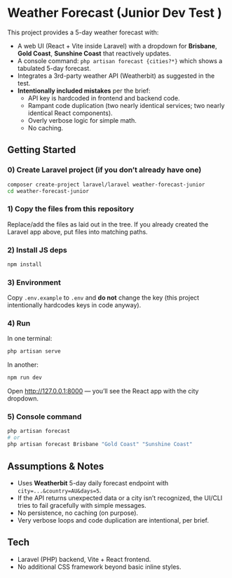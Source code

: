 # Weather Forecast (Junior Dev Test )

This project provides a 5-day weather forecast with:
- A web UI (React + Vite inside Laravel) with a dropdown for **Brisbane**, **Gold Coast**, **Sunshine Coast** that reactively updates.
- A console command: `php artisan forecast {cities?*}` which shows a tabulated 5-day forecast.
- Integrates a 3rd-party weather API (Weatherbit) as suggested in the test.
- **Intentionally included mistakes** per the brief:
  - API key is hardcoded in frontend and backend code.
  - Rampant code duplication (two nearly identical services; two nearly identical React components).
  - Overly verbose logic for simple math.
  - No caching.

## Getting Started

### 0) Create Laravel project (if you don’t already have one)
```bash
composer create-project laravel/laravel weather-forecast-junior
cd weather-forecast-junior
```

### 1) Copy the files from this repository
Replace/add the files as laid out in the tree. If you already created the Laravel app above, put files into matching paths.

### 2) Install JS deps
```bash
npm install
```

### 3) Environment
Copy `.env.example` to `.env` and **do not** change the key (this project intentionally hardcodes keys in code anyway).

### 4) Run
In one terminal:
```bash
php artisan serve
```

In another:
```bash
npm run dev
```

Open http://127.0.0.1:8000 — you’ll see the React app with the city dropdown.

### 5) Console command
```bash
php artisan forecast
# or
php artisan forecast Brisbane "Gold Coast" "Sunshine Coast"
```

## Assumptions & Notes

- Uses **Weatherbit** 5-day daily forecast endpoint with `city=...&country=AU&days=5`.
- If the API returns unexpected data or a city isn’t recognized, the UI/CLI tries to fail gracefully with simple messages.
- No persistence, no caching (on purpose).
- Very verbose loops and code duplication are intentional, per brief.

## Tech

- Laravel (PHP) backend, Vite + React frontend.
- No additional CSS framework beyond basic inline styles.

